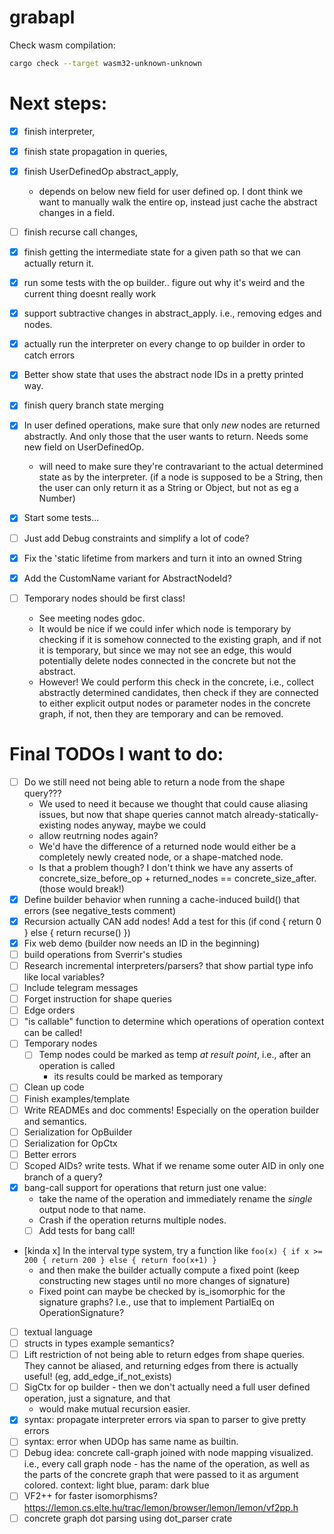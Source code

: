 # grabapl

Check wasm compilation:
```bash
cargo check --target wasm32-unknown-unknown
```


# Next steps:
- [x] finish interpreter, 
- [x] finish state propagation in queries, 
- [x] finish UserDefinedOp abstract_apply, 
  - depends on below new field for user defined op. I dont think we want to manually walk the entire op, instead just cache the abstract changes in a field.
- [ ] finish recurse call changes, 
- [x] finish getting the intermediate state for a given path so that we can actually return it.
- [x] run some tests with the op builder.. figure out why it's weird and the current thing doesnt really work
- [x] support subtractive changes in abstract_apply. i.e., removing edges and nodes.
- [x] actually run the interpreter on every change to op builder in order to catch errors
- [x] Better show state that uses the abstract node IDs in a pretty printed way.
- [x] finish query branch state merging

- [x] In user defined operations, make sure that only _new_ nodes are returned abstractly. And only those that the user wants to return. Needs some new field on UserDefinedOp.
  * will need to make sure they're contravariant to the actual determined state as by the interpreter. (if a node is supposed to be a String, then the user can only return it as a String or Object, but not as eg a Number)
  
- [x] Start some tests...
- [ ] Just add Debug constraints and simplify a lot of code?
- [x] Fix the 'static lifetime from markers and turn it into an owned String
- [x] Add the CustomName variant for AbstractNodeId?
- [ ] Temporary nodes should be first class!
  - See meeting nodes gdoc.
  - It would be nice if we could infer which node is temporary by checking
    if it is somehow connected to the existing graph, and if not it is temporary, but since we may not see an edge, this would potentially delete nodes connected in the concrete but not the abstract.
  - However! We could perform this check in the concrete, i.e., collect abstractly determined candidates, then
    check if they are connected to either explicit output nodes or parameter nodes in the concrete graph, if not, then they are temporary and can be removed.


# Final TODOs I want to do:
- [ ] Do we still need not being able to return a node from the shape query???
    - We used to need it because we thought that could cause aliasing issues, but now that shape queries cannot match already-statically-existing nodes anyway, maybe we could 
    - allow reutrning nodes again? 
    - We'd have the difference of a returned node would either be a completely newly created node, or a shape-matched node.
    - Is that a problem though? I don't think we have any asserts of concrete_size_before_op + returned_nodes == concrete_size_after. (those would break!)
- [x] Define builder behavior when running a cache-induced build() that errors (see negative_tests comment)
- [x] Recursion actually CAN add nodes! Add a test for this (if cond { return 0 } else { return recurse() })
- [x] Fix web demo (builder now needs an ID in the beginning)
- [ ] build operations from Sverrir's studies
- [ ] Research incremental interpreters/parsers? that show partial type info like local variables?
- [ ] Include telegram messages
- [ ] Forget instruction for shape queries
- [ ] Edge orders
- [ ] "is callable" function to determine which operations of operation context can be called!
- [ ] Temporary nodes
  - [ ] Temp nodes could be marked as temp _at result point_, i.e., after an operation is called
    - its results could be marked as temporary
- [ ] Clean up code
- [ ] Finish examples/template
- [ ] Write READMEs and doc comments! Especially on the operation builder and semantics.
- [ ] Serialization for OpBuilder
- [ ] Serialization for OpCtx
- [ ] Better errors
- [ ] Scoped AIDs? write tests. What if we rename some outer AID in only one branch of a query?
- [x] bang-call support for operations that return just one value:
   * take the name of the operation and immediately rename the _single_ output node to that name.
   * Crash if the operation returns multiple nodes.
  - [ ] Add tests for bang call!
- [kinda x] In the interval type system, try a function like `foo(x) { if x >= 200 { return 200 } else { return foo(x+1) }`
  - and then make the builder actually compute a fixed point (keep constructing new stages until no more changes of signature)
  - Fixed point can maybe be checked by is_isomorphic for the signature graphs? I.e., use that to implement PartialEq on OperationSignature?
- [ ] textual language
- [ ] structs in types example semantics?
- [ ] Lift restriction of not being able to return edges from shape queries. They cannot be aliased, and returning edges from there is actually useful! (eg, add_edge_if_not_exists)
- [ ] SigCtx for op builder - then we don't actually need a full user defined operation, just a signature, and that
   - would make mutual recursion easier.
- [x] syntax: propagate interpreter errors via span to parser to give pretty errors
- [ ] syntax: error when UDOp has same name as builtin.
- [ ] Debug idea: concrete call-graph joined with node mapping visualized. i.e., every call graph node
      - has the name of the operation, as well as the parts of the concrete graph that were passed to it as argument colored. context: light blue, param: dark blue
- [ ] VF2++ for faster isomorphisms? https://lemon.cs.elte.hu/trac/lemon/browser/lemon/lemon/vf2pp.h
- [ ] concrete graph dot parsing using dot_parser crate
